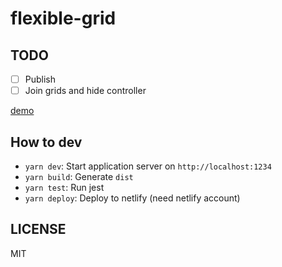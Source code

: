 # flexible-grid

## TODO

- [ ] Publish
- [ ] Join grids and hide controller

[demo](https://admiring-curie-8355d7.netlify.com)

## How to dev

- `yarn dev`: Start application server on `http://localhost:1234`
- `yarn build`: Generate `dist`
- `yarn test`: Run jest
- `yarn deploy`: Deploy to netlify (need netlify account)

## LICENSE

MIT
